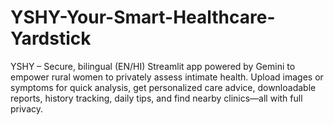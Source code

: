 # YSHY-Your-Smart-Healthcare-Yardstick
YSHY – Secure, bilingual (EN/HI) Streamlit app powered by Gemini to empower rural women to privately assess intimate health. Upload images or symptoms for quick analysis, get personalized care advice, downloadable reports, history tracking, daily tips, and find nearby clinics—all with full privacy.
